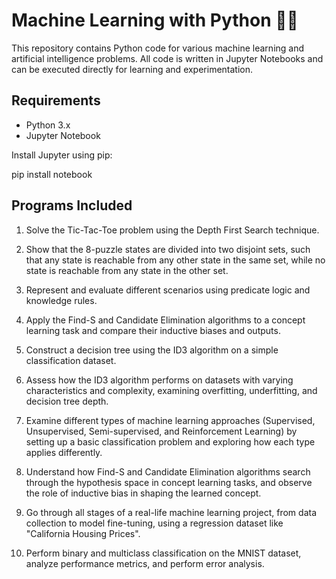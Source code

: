 # Machine Learning with Python 🧠🐍

This repository contains Python code for various machine learning and artificial intelligence problems. All code is written in Jupyter Notebooks and can be executed directly for learning and experimentation.

## Requirements

- Python 3.x
- Jupyter Notebook

Install Jupyter using pip:


pip install notebook


## Programs Included
1. Solve the Tic-Tac-Toe problem using the Depth First Search technique.

2. Show that the 8-puzzle states are divided into two disjoint sets, such that any state is reachable from any other state in the same set, while no state is reachable from any state in the other set.

3. Represent and evaluate different scenarios using predicate logic and knowledge rules.

4. Apply the Find-S and Candidate Elimination algorithms to a concept learning task and compare their inductive biases and outputs.

5. Construct a decision tree using the ID3 algorithm on a simple classification dataset.

6. Assess how the ID3 algorithm performs on datasets with varying characteristics and complexity, examining overfitting, underfitting, and decision tree depth.

7. Examine different types of machine learning approaches (Supervised, Unsupervised, Semi-supervised, and Reinforcement Learning) by setting up a basic classification problem and exploring how each type applies differently.

8. Understand how Find-S and Candidate Elimination algorithms search through the hypothesis space in concept learning tasks, and observe the role of inductive bias in shaping the learned concept.

9. Go through all stages of a real-life machine learning project, from data collection to model fine-tuning, using a regression dataset like "California Housing Prices".

10. Perform binary and multiclass classification on the MNIST dataset, analyze performance metrics, and perform error analysis.